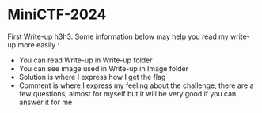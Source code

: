 # MiniCTF-2024

First Write-up h3h3. Some information below may help you read my write-up more easily :

- You can read Write-up in Write-up folder
- You can see image used in Write-up in Image folder
- Solution is where I express how I get the flag
- Comment is where I express my feeling about the challenge, there are a few questions, almost for myself but it will be very good if you can answer it for me  
